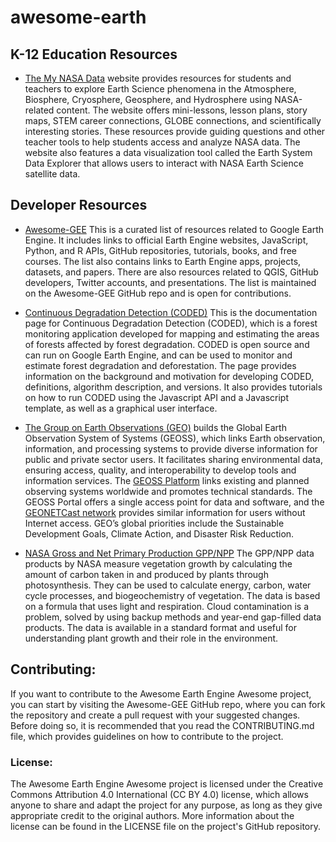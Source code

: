 # awesome-earth

## K-12 Education Resources

- [The My NASA Data](https://mynasadata.larc.nasa.gov/) website provides resources for students and teachers to explore Earth Science phenomena in the Atmosphere, Biosphere, Cryosphere, Geosphere, and Hydrosphere using NASA-related content. The website offers mini-lessons, lesson plans, story maps, STEM career connections, GLOBE connections, and scientifically interesting stories. These resources provide guiding questions and other teacher tools to help students access and analyze NASA data. The website also features a data visualization tool called the Earth System Data Explorer that allows users to interact with NASA Earth Science satellite data.


## Developer Resources 

- [Awesome-GEE](https://github.com/opengeos/Awesome-GEE) This is a curated list of resources related to Google Earth Engine. It includes links to official Earth Engine websites, JavaScript, Python, and R APIs, GitHub repositories, tutorials, books, and free courses. The list also contains links to Earth Engine apps, projects, datasets, and papers. There are also resources related to QGIS, GitHub developers, Twitter accounts, and presentations. The list is maintained on the Awesome-GEE GitHub repo and is open for contributions.

- [Continuous Degradation Detection (CODED)](https://coded.readthedocs.io/en/latest/#continuous-degradation-detection-coded)
This is the documentation page for Continuous Degradation Detection (CODED), which is a forest monitoring application developed for mapping and estimating the areas of forests affected by forest degradation. CODED is open source and can run on Google Earth Engine, and can be used to monitor and estimate forest degradation and deforestation. The page provides information on the background and motivation for developing CODED, definitions, algorithm description, and versions. It also provides tutorials on how to run CODED using the Javascript API and a Javascript template, as well as a graphical user interface.

- [The Group on Earth Observations (GEO)](https://earthobservations.org/geoss.php) builds the Global Earth Observation System of Systems (GEOSS), which links Earth observation, information, and processing systems to provide diverse information for public and private sector users. It facilitates sharing environmental data, ensuring access, quality, and interoperability to develop tools and information services. The [GEOSS Platform](https://earthobservations.org/geoss.php) links existing and planned observing systems worldwide and promotes technical standards. The GEOSS Portal offers a single access point for data and software, and the [GEONETCast network](https://earthobservations.org/geoss.php) provides similar information for users without Internet access. GEO’s global priorities include the Sustainable Development Goals, Climate Action, and Disaster Risk Reduction.

- [NASA Gross and Net Primary Production GPP/NPP](https://viirsland.gsfc.nasa.gov/Products/NASA/GPP_ESDR.html#) The GPP/NPP data products by NASA measure vegetation growth by calculating the amount of carbon taken in and produced by plants through photosynthesis. They can be used to calculate energy, carbon, water cycle processes, and biogeochemistry of vegetation. The data is based on a formula that uses light and respiration. Cloud contamination is a problem, solved by using backup methods and year-end gap-filled data products. The data is available in a standard format and useful for understanding plant growth and their role in the environment.

## Contributing:
If you want to contribute to the Awesome Earth Engine Awesome project, you can start by visiting the Awesome-GEE GitHub repo, where you can fork the repository and create a pull request with your suggested changes. Before doing so, it is recommended that you read the CONTRIBUTING.md file, which provides guidelines on how to contribute to the project.

### License:
The Awesome Earth Engine Awesome project is licensed under the Creative Commons Attribution 4.0 International (CC BY 4.0) license, which allows anyone to share and adapt the project for any purpose, as long as they give appropriate credit to the original authors. More information about the license can be found in the LICENSE file on the project's GitHub repository.
